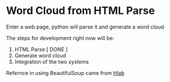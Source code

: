 # Word Cloud from HTML Parse
 Enter a web page, python will parse it and generate a word cloud
 
 The steps for development right now will be:
1. HTML Parse [ DONE ]
2. Generate word cloud
3. Integration of the two systems


Refernce in using BeautifulSoup came from [Hlab](https://blog.hlab.tech/learn-how-to-do-web-scraping-using-python-3-7-and-beautiful-soup-4/)
